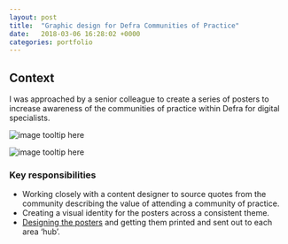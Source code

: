 ```yaml
---
layout: post
title:  "Graphic design for Defra Communities of Practice"
date:   2018-03-06 16:28:02 +0000
categories: portfolio
---
```

<h2>Context</h2>
<p>I was approached by a senior colleague to create a series of posters to increase awareness of the communities of practice within Defra for digital specialists.</p>

![image tooltip here](/jekyll-test/images/defra2.png)

![image tooltip here](/jekyll-test/images/defra3.png)

<h3>Key responsibilities</h3>
<ul>
    <li>Working closely with a content designer to source quotes from the community describing the value of attending a community of practice.</li>
    <li>Creating a visual identity for the posters across a consistent theme.</li>
    <li><a href="https://github.com/liammcmurray/portfolio/tree/master/community-of-practice">Designing the posters</a> and getting them printed and sent out to each area ‘hub’.</li>
</ul>
